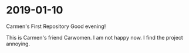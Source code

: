 # 2019-01-10
Carmen's First Repository
Good evening!

This is Carmen's friend Carwomen. I am not happy now.
I find the project annoying.

